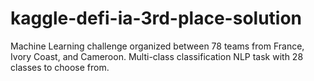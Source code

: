 # kaggle-defi-ia-3rd-place-solution
Machine Learning challenge organized between 78 teams from France, Ivory Coast, and Cameroon. Multi-class classification NLP task with 28 classes to choose from.
